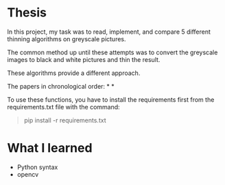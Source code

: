 # Thesis

In this project, my task was to read, implement, and compare 5 different thinning algorithms on greyscale pictures.

The common method up until these attempts was to convert the greyscale images to black and white pictures and thin the result.

These algorithms provide a different approach.

The papers in chronological order:
* 
* 

To use these functions, you have to install the requirements first from the requirements.txt file with the command: 
> pip install -r requirements.txt

# What I learned

* Python syntax
* opencv
<!--stackedit_data:
eyJoaXN0b3J5IjpbLTcxNzA0NjA4Ml19
-->